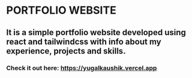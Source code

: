 # PORTFOLIO WEBSITE

## It is a simple portfolio website developed using react and tailwindcss with info about my experience, projects and skills.

### Check it out here: https://yugalkaushik.vercel.app
